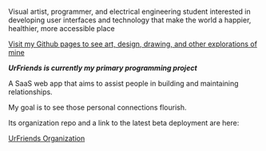 Visual artist, programmer, and electrical engineering student interested in developing user interfaces and technology that make the world a happier, healthier, more accessible place

<a href="https://jayhcrawford.github.io/">Visit my Github pages to see art, design, drawing, and other explorations of mine</a>

***UrFriends is currently my primary programming project***

A SaaS web app that aims to assist people in building and maintaining relationships.

My goal is to see those personal connections flourish.

Its organization repo and a link to the latest beta deployment are here:

<a href="https://github.com/UrFriends/">UrFriends Organization</a>
